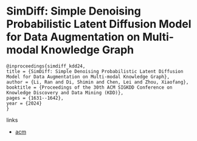 # SimDiff: Simple Denoising Probabilistic Latent Diffusion Model for Data Augmentation on Multi-modal Knowledge Graph

```
@inproceedings{simdiff_kdd24,
title = {SimDiff: Simple Denoising Probabilistic Latent Diffusion Model for Data Augmentation on Multi-modal Knowledge Graph},
author = {Li, Ran and Di, Shimin and Chen, Lei and Zhou, Xiaofang},
booktitle = {Proceedings of the 30th ACM SIGKDD Conference on Knowledge Discovery and Data Mining (KDD)},
pages = {1631--1642},
year = {2024}
}
```

links
- [acm](https://dl.acm.org/doi/10.1145/3637528.3671769)
